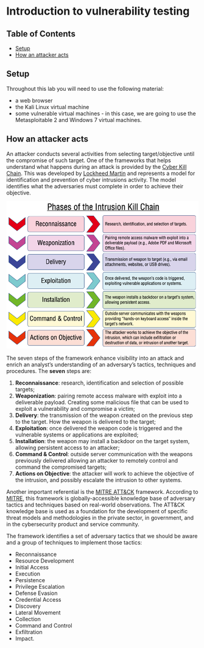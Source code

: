 # Introduction to vulnerability testing <!-- omit in toc -->

## Table of Contents  <!-- omit in toc -->

- [Setup](#setup)
- [How an attacker acts](#how-an-attacker-acts)

## Setup

Throughout this lab you will need to use the following material:

- a web browser
- the Kali Linux virtual machine
- some vulnerable virtual machines - in this case, we are going to use the Metasploitable 2 and Windows 7 virtual machines.

## How an attacker acts

An attacker conducts several activities from selecting target/objective until the compromise of such target. One of the frameworks that helps understand what happens during an attack is provided by the [Cyber Kill Chain](https://www.lockheedmartin.com/en-us/capabilities/cyber/cyber-kill-chain.html). This was developed by [Lockheed Martin](https://www.lockheedmartin.com/) and represents a model for identification and prevention of cyber intrusions activity. The model identifies what the adversaries must complete in order to achieve their objective.

![intrusion kill chain](assets/picture01.png)

The seven steps of the framework enhance visibility into an attack and enrich an analyst’s understanding of an adversary’s tactics, techniques and procedures. The **seven** steps are:

1. **Reconnaissance**: research, identification and selection of possible targets;
2. **Weaponization**: pairing remote access malware with exploit into a deliverable payload. Creating some malicious file that can be used to exploit a vulnerability and compromise a victim;
3. **Delivery**: the transmission of the weapon created on the previous step to the target. How the weapon is delivered to the target;
4. **Exploitation**: once delivered the weapon code is triggered and the vulnerable systems or applications are exploited;
5. **Installation**: the weapon may install a backdoor on the target system, allowing persistent access to an attacker;
6. **Command & Control**: outside server communication with the weapons previously delivered allowing an attacker to remotely control and command the compromised targets;
7. **Actions on Objective**: the attacker will work to achieve the objective of the intrusion, and possibly escalate the intrusion to other systems.

Another important referential is the [MITRE ATT&CK](https://attack.mitre.org/) framework. According to [MITRE](https://www.mitre.org/), this framework is globally-accessible knowledge base of adversary tactics and techniques based on real-world observations. The ATT&CK knowledge base is used as a foundation for the development of specific threat models and methodologies in the private sector, in government, and in the cybersecurity product and service community.

The framework identifies a set of adversary tactics that we should be aware and a group of techniques to implement those tactics:

* Reconnaissance
* Resource Development
* Initial Access
* Execution
* Persistence
* Privilege Escalation
* Defense Evasion
* Credential Access
* Discovery
* Lateral Movement
* Collection
* Command and Control
* Exfiltration
* Impact.

